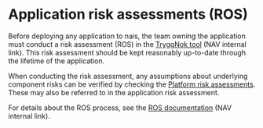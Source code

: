 # Application risk assessments (ROS)

Before deploying any application to nais, the team owning the application must conduct a risk assessment \(ROS\) in the [TryggNok tool](https://apps.powerapps.com/play/f8517640-ea01-46e2-9c09-be6b05013566) \(NAV internal link\). This risk assessment should be kept reasonably up-to-date through the lifetime of the application.

When conducting the risk assessment, any assumptions about underlying component risks can be verified by checking the [Platform risk assessments](app-ros.md). These may also be referred to in the application risk assessment.

For details about the ROS process, see the [ROS documentation](https://navno.sharepoint.com/sites/intranett-it/SitePages/IT-sikkerhet-og-risikovurderinger.aspx) \(NAV internal link\).

